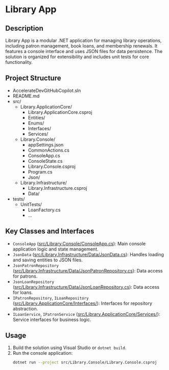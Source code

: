 # Library App

## Description

Library App is a modular .NET application for managing library operations, including patron management, book loans, and membership renewals. It features a console interface and uses JSON files for data persistence. The solution is organized for extensibility and includes unit tests for core functionality.

## Project Structure

- AccelerateDevGitHubCopilot.sln
- README.md
- src/
  - Library.ApplicationCore/
    - Library.ApplicationCore.csproj
    - Entities/
    - Enums/
    - Interfaces/
    - Services/
  - Library.Console/
    - appSettings.json
    - CommonActions.cs
    - ConsoleApp.cs
    - ConsoleState.cs
    - Library.Console.csproj
    - Program.cs
    - Json/
  - Library.Infrastructure/
    - Library.Infrastructure.csproj
    - Data/
- tests/
  - UnitTests/
    - LoanFactory.cs
    - ...

## Key Classes and Interfaces

- `ConsoleApp` ([src/Library.Console/ConsoleApp.cs](src/Library.Console/ConsoleApp.cs)): Main console application logic and state management.
- `JsonData` ([src/Library.Infrastructure/Data/JsonData.cs](src/Library.Infrastructure/Data/JsonData.cs)): Handles loading and saving entities to JSON files.
- `JsonPatronRepository` ([src/Library.Infrastructure/Data/JsonPatronRepository.cs](src/Library.Infrastructure/Data/JsonPatronRepository.cs)): Data access for patrons.
- `JsonLoanRepository` ([src/Library.Infrastructure/Data/JsonLoanRepository.cs](src/Library.Infrastructure/Data/JsonLoanRepository.cs)): Data access for loans.
- `IPatronRepository`, `ILoanRepository` ([src/Library.ApplicationCore/Interfaces/](src/Library.ApplicationCore/Interfaces/)): Interfaces for repository abstraction.
- `ILoanService`, `IPatronService` ([src/Library.ApplicationCore/Services/](src/Library.ApplicationCore/Services/)): Service interfaces for business logic.

## Usage

1. Build the solution using Visual Studio or `dotnet build`.
2. Run the console application:
   ```sh
   dotnet run --project src/Library.Console/Library.Console.csproj